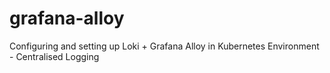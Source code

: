 # grafana-alloy
Configuring and setting up Loki + Grafana Alloy in Kubernetes Environment - Centralised Logging
